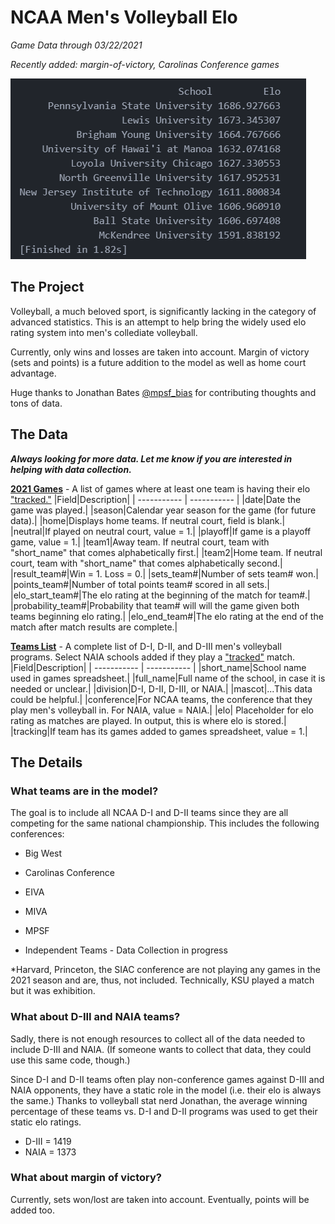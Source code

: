 # NCAA Men's Volleyball Elo
*Game Data through 03/22/2021*

*Recently added: margin-of-victory, Carolinas Conference games*

![Rankings throuhg 3/22/21](/images/elo032221.png)

## The Project
Volleyball, a much beloved sport, is significantly lacking in the category of advanced statistics. This is an attempt to help bring the widely used elo rating system into men's collediate volleyball.

Currently, only wins and losses are taken into account. Margin of victory (sets and points) is a future addition to the model as well as home court advantage.

Huge thanks to Jonathan Bates [@mpsf_bias](http://www.twitter.com/mpsf_bias) for contributing thoughts and tons of data.

## The Data
***Always looking for more data. Let me know if you are interested in helping with data collection.***

**[2021 Games](inputs/games_2021.csv)** - A list of games where at least one team is having their elo ["tracked."](#considerations)
|Field|Description|
| ----------- | ----------- |
|date|Date the game was played.|
|season|Calendar year season for the game (for future data).|
|home|Displays home teams. If neutral court, field is blank.|
|neutral|If played on neutral court, value = 1.|
|playoff|If game is a playoff game, value = 1.|
|team1|Away team. If neutral court, team with "short_name" that comes alphabetically first.|
|team2|Home team. If neutral court, team with "short_name" that comes alphabetically second.|
|result_team#|Win = 1. Loss = 0.|
|sets_team#|Number of sets team# won.|
|points_team#|Number of total points team# scored in all sets.|
|elo_start_team#|The elo rating at the beginning of the match for team#.|
|probability_team#|Probability that team# will will the game given both teams beginning elo rating.|
|elo_end_team#|The elo rating at the end of the match after match results are complete.|

**[Teams List](inputs/teams.csv)** - A complete list of D-I, D-II, and D-III men's volleyball programs. Select NAIA schools added if they play a ["tracked"](#considerations) match.
|Field|Description|
| ----------- | ----------- |
|short_name|School name used in games spreadsheet.|
|full_name|Full name of the school, in case it is needed or unclear.|
|division|D-I, D-II, D-III, or NAIA.|
|mascot|...This data could be helpful.|
|conference|For NCAA teams, the conference that they play men's volleyball in. For NAIA, value = NAIA.|
|elo| Placeholder for elo rating as matches are played. In output, this is where elo is stored.|
|tracking|If team has its games added to games spreadsheet, value = 1.|

## The Details
### What teams are in the model?
The goal is to include all NCAA D-I and D-II teams since they are all competing for the same national championship. This includes the following conferences:
* Big West
* Carolinas Conference
* EIVA
* MIVA
* MPSF

* Independent Teams - Data Collection in progress

*Harvard, Princeton, the SIAC conference are not playing any games in the 2021 season and are, thus, not included. Technically, KSU played a match but it was exhibition.

### What about D-III and NAIA teams?
Sadly, there is not enough resources to collect all of the data needed to include D-III and NAIA. (If someone wants to collect that data, they could use this same code, though.)

Since D-I and D-II teams often play non-conference games against D-III and NAIA opponents, they have a static role in the model (i.e. their elo is always the same.) Thanks to volleyball stat nerd Jonathan, the average winning percentage of these teams vs. D-I and D-II programs was used to get their static elo ratings.
* D-III = 1419
* NAIA = 1373

### What about margin of victory?
Currently, sets won/lost are taken into account. Eventually, points will be added too.
